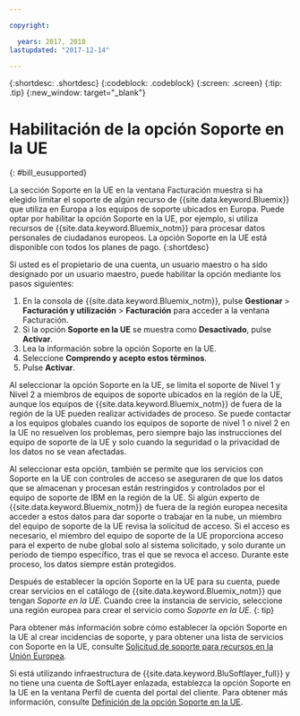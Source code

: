 ```yaml
---

copyright:

  years: 2017, 2018
lastupdated: "2017-12-14"

---
```


{:shortdesc: .shortdesc}
{:codeblock: .codeblock}
{:screen: .screen}
{:tip: .tip}
{:new_window: target="_blank"}

# Habilitación de la opción Soporte en la UE
{: #bill_eusupported}

La sección Soporte en la UE en la ventana Facturación muestra si ha elegido limitar el soporte de algún recurso de {{site.data.keyword.Bluemix}} que utiliza en Europa a los equipos de soporte ubicados en Europa. Puede optar por habilitar la opción Soporte en la UE, por ejemplo, si utiliza recursos de {{site.data.keyword.Bluemix_notm}} para procesar datos personales de ciudadanos europeos. La opción Soporte en la UE está disponible con todos los planes de pago.
{:shortdesc}

Si usted es el propietario de una cuenta, un usuario maestro o ha sido designado por un usuario maestro, puede habilitar la opción mediante los pasos siguientes:

1. En la consola de {{site.data.keyword.Bluemix_notm}}, pulse **Gestionar** > **Facturación y utilización** > **Facturación** para acceder a la ventana Facturación.  
2. Si la opción **Soporte en la UE** se muestra como **Desactivado**, pulse **Activar**.
3. Lea la información sobre la opción Soporte en la UE.
4. Seleccione **Comprendo y acepto estos términos**.
5. Pulse **Activar**.

Al seleccionar la opción Soporte en la UE, se limita el soporte de Nivel 1 y Nivel 2 a miembros de equipos de soporte ubicados en la región de la UE, aunque los equipos de {{site.data.keyword.Bluemix_notm}} de fuera de la región de la UE pueden realizar actividades de proceso. Se puede contactar a los equipos globales cuando los equipos de soporte de nivel 1 o nivel 2 en la UE no resuelven los problemas, pero siempre bajo las instrucciones del equipo de soporte de la UE y solo cuando la seguridad o la privacidad de los datos no se vean afectadas.

Al seleccionar esta opción, también se permite que los servicios con Soporte en la UE con controles de acceso se aseguraren de que los datos que se almacenan y procesan están restringidos y controlados por el equipo de soporte de IBM en la región de la UE. Si algún experto de {{site.data.keyword.Bluemix_notm}} de fuera de la región europea necesita acceder a estos datos para dar soporte o trabajar en la nube, un miembro del equipo de soporte de la UE revisa la solicitud de acceso. Si el acceso es necesario, el miembro del equipo de soporte de la UE proporciona acceso para el experto de nube global solo al sistema solicitado, y solo durante un periodo de tiempo específico, tras el que se revoca el acceso. Durante este proceso, los datos siempre están protegidos.

Después de establecer la opción Soporte en la UE para su cuenta, puede crear servicios en el catálogo de {{site.data.keyword.Bluemix_notm}} que tengan *Soporte en la UE*. Cuando cree la instancia de servicio, seleccione una región europea para crear el servicio como *Soporte en la UE*.
{: tip}

Para obtener más información sobre cómo establecer la opción Soporte en la UE al crear incidencias de soporte, y para obtener una lista de servicios con Soporte en la UE, consulte [Solicitud de soporte para recursos en la Unión Europea](/docs/get-support/howtogetsupport.html#eusupported).

Si está utilizando infraestructura de {{site.data.keyword.BluSoftlayer_full}} y no tiene una cuenta de SoftLayer enlazada, establezca la opción Soporte en la UE en la ventana Perfil de cuenta del portal del cliente. Para obtener más información, consulte [Definición de la opción Soporte en la UE](/docs/customer-portal/cpmanuserprof.html#cp_seteusupported).
